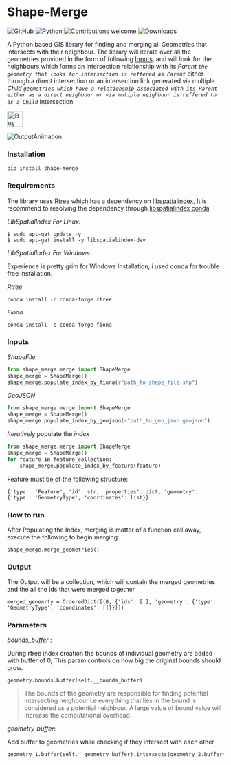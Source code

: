 # Shape-Merge
![GitHub](https://img.shields.io/github/license/cypherics/ShapeMerge)
![Python](https://img.shields.io/badge/python-v3.6+-blue.svg)
![Contributions welcome](https://img.shields.io/badge/contributions-welcome-orange.svg)
![Downloads](https://pepy.tech/badge/shape-merge)



A Python based GIS library for finding and merging all Geometries that intersects with their neighbour.
The library will iterate over all the geometries provided in the form of following [Inputs](#Inputs),
and will look for the neighbours which forms an intersection relationship with its *Parent*
*_```the geometry that looks for intersection is reffered as Parent```_*
either through a direct intersection or an intersection link generated via multiple *Child* *_```geometries which have a relationship associated
with its Parent either as a direct neighbour or via mutiple neighbour is reffered to as a Child```_* intersection.


<a href='https://ko-fi.com/fuzailpalnak' target='_blank'><img height='36' style='border:0px;height:36px;' src='https://az743702.vo.msecnd.net/cdn/kofi1.png?v=0' border='0' alt='Buy Me a Coffee at ko-fi.com' /></a>

![OutputAnimation](https://user-images.githubusercontent.com/24665570/89565549-5b529e80-d83c-11ea-89b9-c259d605e114.gif)


### Installation

    pip install shape-merge
    
### Requirements
The library uses [Rtree](https://rtree.readthedocs.io/en/latest/) which has a dependency on [libspatialindex](https://libspatialindex.org/), 
It is recommend to resolving the dependency through [libspatialindex conda](https://anaconda.org/conda-forge/libspatialindex)

*_LibSpatialIndex For Linux:_*

    $ sudo apt-get update -y
    $ sudo apt-get install -y libspatialindex-dev
        
    
   
*_LibSpatialIndex For Windows:_*
    
Experience is pretty grim for Windows Installation, i used conda for trouble free installation. 


*_Rtree_*

    conda install -c conda-forge rtree

*_Fiona_*

    conda install -c conda-forge fiona


### Inputs

*ShapeFile*
```python
from shape_merge.merge import ShapeMerge
shape_merge = ShapeMerge()
shape_merge.populate_index_by_fiona(r"path_to_shape_file.shp")
```

*GeoJSON*
```python
from shape_merge.merge import ShapeMerge
shape_merge = ShapeMerge()
shape_merge.populate_index_by_geojson(r"path_to_geo_json.geojson")
```
*Iteratively* populate the *index*
```python
from shape_merge.merge import ShapeMerge
shape_merge = ShapeMerge()
for feature in feature_collection:
    shape_merge.populate_index_by_feature(feature)
```

Feature must be of the following structure:


    {'type': 'Feature', 'id': str, 'properties': dict, 'geometry': {'type': 'GeometryType', 'coordinates': list}}
                 
            
### How to run

After Populating the Index, merging is matter of a function call away, execute the following to begin merging:

    
    shape_merge.merge_geometries()

           
### Output

The Output will be a collection, which will contain the merged geometries and the all the ids that were merged together

    merged_geoemrty = OrderedDict([(0, {'ids': [ ], 'geometry': {'type': 'GeometryType', 'coordinates': []}})])
      
 
### Parameters

*_bounds_buffer_* : 

During rtree index creation the bounds of individual geometry are added with buffer of 0, 
This param controls on how big the original bounds should grow.
    
    geometry.bounds.buffer(self.__bounds_buffer)
    
> The bounds of the geometry are responsible for finding potential intersecting neighbour
> i.e everything that lies in the bound is considered as a potential neighbour. A large value of bound value will 
>increase the computational overhead.

*_geometry_buffer_*: 

Add buffer to geometries while checking if they intersect with each other


    geometry_1.buffer(self.__geometry_buffer).intersects(geometry_2.buffer(self.__geometry_buffer))
        
